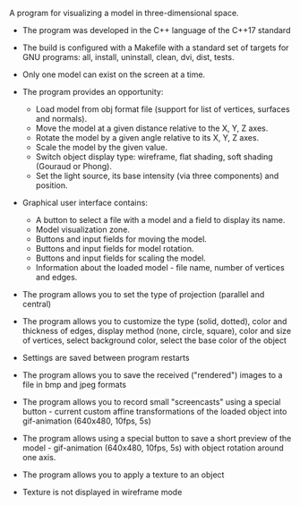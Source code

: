 A program for visualizing a model in three-dimensional space.

- The program was developed in the C++ language of the C++17 standard
- The build is configured with a Makefile with a standard set of targets for GNU programs: all, install, uninstall, clean, dvi, dist, tests.
- Only one model can exist on the screen at a time.
- The program provides an opportunity:
    - Load model from obj format file (support for list of vertices, surfaces and normals).
    - Move the model at a given distance relative to the X, Y, Z axes.
    - Rotate the model by a given angle relative to its X, Y, Z axes.
    - Scale the model by the given value.
    - Switch object display type: wireframe, flat shading, soft shading (Gouraud or Phong).
    - Set the light source, its base intensity (via three components) and position.
- Graphical user interface contains:
    - A button to select a file with a model and a field to display its name.
    - Model visualization zone.
    - Buttons and input fields for moving the model.
    - Buttons and input fields for model rotation.
    - Buttons and input fields for scaling the model.
    - Information about the loaded model - file name, number of vertices and edges.

- The program allows you to set the type of projection (parallel and central)
- The program allows you to customize the type (solid, dotted), color and thickness of edges, display method (none, circle, square), color and size of vertices, select background color, select the base color of the object
- Settings are saved between program restarts

- The program allows you to save the received ("rendered") images to a file in bmp and jpeg formats
- The program allows you to record small "screencasts" using a special button - current custom affine transformations of the loaded object into gif-animation (640x480, 10fps, 5s)
- The program allows using a special button to save a short preview of the model - gif-animation (640x480, 10fps, 5s) with object rotation around one axis.
- The program allows you to apply a texture to an object
- Texture is not displayed in wireframe mode
